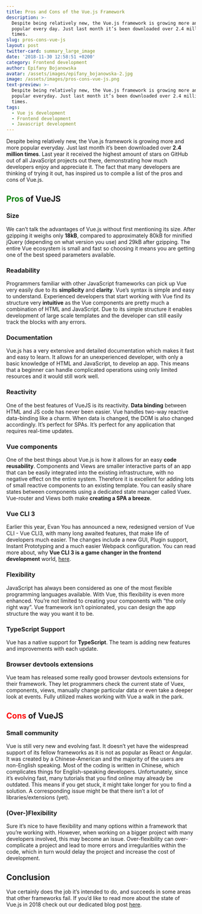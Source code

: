 ```yaml
---
title: Pros and Cons of the Vue.js Framework
description: >-
  Despite being relatively new, the Vue.js framework is growing more and more
  popular every day. Just last month it’s been downloaded over 2.4 million
  times. 
slug: pros-cons-vue-js
layout: post
twitter-card: summary_large_image
date: '2018-11-30 12:58:51 +0200'
category: Frontend development
author: Epifany Bojanowska
avatar: /assets/images/epifany_bojanowska-2.jpg
image: /assets/images/pros-cons-vue-js.png
text-preview: >-
  Despite being relatively new, the Vue.js framework is growing more and more
  popular everyday. Just last month it’s been downloaded over 2.4 million
  times. 
tags:
  - Vue js development
  - Frontend development
  - Javascript development
---
```

Despite being relatively new, the Vue.js framework is growing more and more popular everyday. Just last month it’s been downloaded over **2.4 million times**. Last year it received the highest amount of stars on GitHub out of all JavaScript projects out there, demonstrating how much developers enjoy and appreciate it. The fact that many developers are thinking of trying it out, has inspired us to compile a list of the pros and cons of Vue.js.



## <span style="color:green">Pros</span> of VueJS

### Size
We can’t talk the advantages of Vue.js without first mentioning its size. After gzipping it weighs only **18kB**, compared to approximately 80kB for minified jQuery (depending on what version you use) and 29kB after gzipping. The entire Vue ecosystem is small and fast so choosing it means you are getting one of the best speed parameters available. 

### Readability
Programmers familiar with other JavaScript frameworks can pick up Vue very easily due to its **simplicity** and **clarity**. Vue’s syntax is simple and easy to understand. Experienced developers that start working with Vue find its structure very **intuitive** as the Vue components are pretty much a combination of HTML and JavaScript. Due to its simple structure it enables development of large scale templates and the developer can still easily track the blocks with any errors.

### Documentation
Vue.js has a very extensive and detailed documentation which makes it fast and easy to learn. It allows for an unexperienced developer, with only a basic knowledge of HTML and JavaScript, to develop an app. This means that a beginner can handle complicated operations using only limited resources and it would still work well.

### Reactivity
One of the best features of VueJS is its reactivity. **Data binding** between HTML and JS code has never been easier. Vue handles two-way reactive data-binding like a charm. When data is changed, the DOM is also changed accordingly. It’s perfect for SPAs. It’s perfect for any application that requires real-time updates.

### Vue components
One of the best things about Vue.js is how it allows for an easy **code reusability**. Components and Views are smaller interactive parts of an app that can be easily integrated into the existing infrastructure, with no negative effect on the entire system. Therefore it is excellent for adding lots of small reactive components to an existing template.
You can easily share states between components using a dedicated state manager called Vuex. Vue-router and Views both make **creating a SPA a breeze**.

### Vue CLI 3
Earlier this year, Evan You has announced a new, redesigned version of Vue CLI -  Vue CLI3, with many long awaited features, that make life of developers much easier. The changes include a new GUI, Plugin support, Instant Prototyping and a much easier Webpack configuration. You can read more about, why **Vue CLI 3 is a game changer in the frontend development** world, [here](https://naturaily.com/blog/vue-cli-3-overview).

### Flexibility
JavaScript has always been considered as one of the most flexible programming languages available. With Vue, this flexibility is even more enhanced. You’re not limited to creating your components with “the only right way”. Vue framework isn’t opinionated, you can design the app structure the way you want it to be. 

### TypeScript Support
Vue has a native support for **TypeScript**. The team is adding new features and improvements with each update. 

### Browser devtools extensions
Vue team has released some really good browser devtools extensions for their framework. They let programmers check the current state of Vuex, components, views, manually change particular data or even take a deeper look at events. Fully utilized makes working with Vue a walk in the park.


## <span style="color:red">Cons</span> of VueJS 

### Small community
Vue is still very new and evolving fast. It doesn’t yet have the widespread support of its fellow frameworks as it is not as popular as React or Angular. It was created by a Chinese-American and the majority of the users are non-English speaking. Most of the coding is written in Chinese, which complicates things for English-speaking developers. Unfortunately, since it’s evolving fast, many tutorials that you find online may already be outdated. This means if you get stuck, it might take longer for you to find a solution. 
A corresponding issue might be that there isn’t a lot of libraries/extensions (yet).

### (Over-)Flexibility
Sure it’s nice to have flexibility and many options within a framework that you’re working with. However, when working on a bigger project with many developers involved, this may become an issue. Over-flexibility can over-complicate a project and lead to more errors and irregularities within the code, which in turn would delay the project and increase the cost of development.


## Conclusion

Vue certainly does the job it’s intended to do, and succeeds in some areas that other frameworks fail. If you’d like to read more about the state of Vue.js in 2018 check out our dedicated blog post [here](https://naturaily.com/blog/vue-js-2018).
